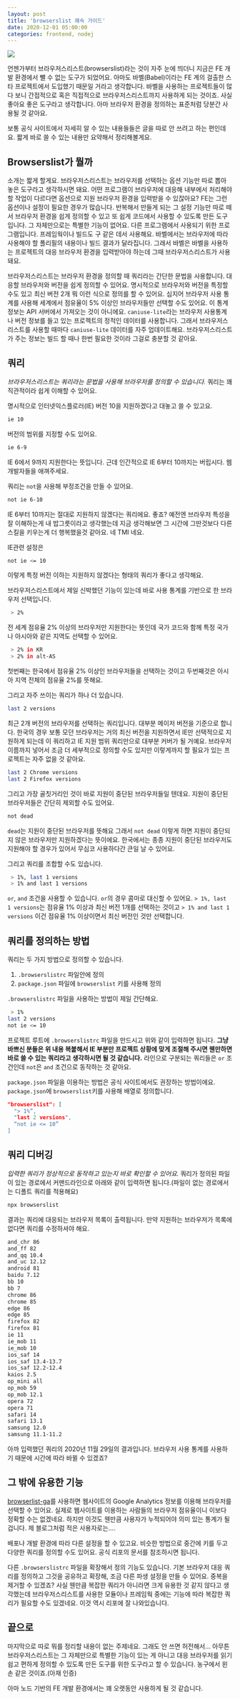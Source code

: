 ```yaml
---
layout: post
title: 'browserslist 쾌속 가이드'
date: 2020-12-01 05:00:00
categories: frontend, nodej
---
```


![](https://camo.githubusercontent.com/bb6b4578e50ac6d75f11370ef609cd14b1d7b651c06773698316783e85215d32/68747470733a2f2f62726f77736572736c6973742e6769746875622e696f2f62726f77736572736c6973742f6c6f676f2e737667)

언젠가부터 브라우저스리스트(browserslist)라는 것이 자주 눈에 띄더니 지금은 FE 개발 환경에서 뺄 수 없는 도구가 되었어요. 아마도 바벨(Babel)이라는 FE 계의 걸출한 스타 프로젝트에서 도입했기 때문일 거라고 생각합니다. 바벨을 사용하는 프로젝트들이 많다 보니 간접적으로 혹은 직접적으로 브라우저스리스트까지 사용하게 되는 것이죠. 사실 좋아요 좋은 도구라고 생각합니다. 아마 브라우저 환경을 정의하는 표준처럼 당분간 사용될 것 같아요.

보통 공식 사이트에서 자세히 알 수 있는 내용들들은 글을 따로 안 쓰려고 하는 편인데요. 짧게 바로 쓸 수 있는 내용만 요약해서 정리해볼게요.

## Browserslist가 뭘까

소개는 짧게 할게요. 브라우저스리스트는 브라우저를 선택하는 옵션 기능만 따로 뽑아 놓은 도구라고 생각하시면 돼요. 어떤 프로그램이 브라우저에 대응해 내부에서 처리해야 할 작업이 다르다면 옵션으로 지원 브라우저 환경을 입력받을 수 있잖아요? FE는 그런 옵션이나 설정이 필요한 경우가 많습니다. 반복해서 만들게 되는 그 설정 기능만 따로 떼서 브라우저 환경을 쉽게 정의할 수 있고 또 쉽게 코드에서 사용할 수 있도록 만든 도구입니다. 그 자체만으로는 특별한 기능이 없어요. 다른 프로그램에서 사용되기 위한 프로그램입니다. 프레임웍이나 빌드도 구 같은 데서 사용해요. 바벨에서는 브라우저에 따라 사용해야 할 폴리필의 내용이나 빌드 결과가 달라집니다. 그래서 바벨은 바벨을 사용하는 프로젝트의 대응 브라우저 환경을 입력받아야 하는데 그때 브라우저스리스트가 사용돼요.

브라우저스리스트는 브라우저 환경을 정의할 때 쿼리라는 간단한 문법을 사용합니다. 대응할 브라우저와 버전을 쉽게 정의할 수 있어요. 명시적으로 브라우저와 버전을 특정할 수도 있고 최신 버전 2개 뭐 이런 식으로 정의를 할 수 있어요. 심지어 브라우저 사용 통계를 사용해 세계에서 점유율이 5% 이상인 브라우저들만 선택할 수도 있어요. 이 통계 정보는 API 서버에서 가져오는 것이 아니에요. `caniuse-lite`라는 브라우저 사용통계나 버전 정보를 들고 있는 프로젝트의 정적인 데이터를 사용합니다. 그래서 브라우저스리스트를 사용할 때마다 `caniuse-lite` 데이터를 자주 업데이트해요. 브라우저스리스트가 주는 정보는 빌드 할 때나 한번 필요한 것이라 그걸로 충분할 것 같아요.

## 쿼리

*브라우저스리스트는 쿼리라는 문법을 사용해 브라우저를 정의할 수 있습니다.* 쿼리는 꽤 직관적이라 쉽게 이해할 수 있어요.

명시적으로 인터넷익스플로러(IE) 버전 10을 지원하겠다고 대놓고 쓸 수 있고요.

```sh
ie 10
```

버전의 범위를 지정할 수도 있어요.

```sh
ie 6-9
```

IE 6에서 9까지 지원한다는 뜻입니다. 근데 인간적으로 IE 6부터 10까지는 버립시다. 웹개발자들을 애껴주세요.

쿼리는 `not`을 사용해 부정조건을 만들 수 있어요.

```sh
not ie 6-10
```

IE 6부터 10까지는 절대로 지원하지 않겠다는 쿼리에요. 좋죠? 예전엔 브라우저 특성을 잘 이해하는게 내 밥그릇이라고 생각했는데 지금 생각해보면 그 시간에 그딴것보다 다른 스킬을 키우는게 더 행복했을것 같아요. 네 TMI 네요.

IE관련 설정은

```sh
not ie <= 10
```

이렇게 특정 버전 이하는 지원하지 않겠다는 형태의 쿼리가 좋다고 생각해요.

브라우저스리스트에서 제일 신박했던 기능이 있는데 바로 사용 통계를 기반으로 한 브라우저 선택입니다.

```sh
 > 2%
```

전 세계 점유율 2% 이상의 브라우저만 지원한다는 뜻인데 국가 코드와 함께 특정 국가나 아시아와 같은 지역도 선택할 수 있어요.

```sh
 > 2% in KR
 > 2% in alt-AS
```

첫번째는 한국에서 점유율 2% 이상인 브라우저들을 선택하는 것이고 두번째것은 아시아 지역 전체의 점유율 2%를 뜻해요.

그리고 자주 쓰이는 쿼리가 하나 더 있습니다.

```sh
last 2 versions
```

최근 2개 버전의 브라우저를 선택하는 쿼리입니다. 대부분 메이저 버전을 기준으로 합니다. 한국의 경우 보통 모던 브라우저는 거의 최신 버전을 지원하면서 IE만 선택적으로 지원하게 되는데 이 쿼리하고 IE 지원 범위 쿼리만으로 대부분 커버가 될 거예요. 브라우저 이름까지 넣어서 조금 더 세부적으로 정의할 수도 있지만 이렇게까지 할 필요가 있는 프로젝트는 자주 없을 것 같아요.

```sh
last 2 Chrome versions
last 2 Firefox versions
```

그리고 가장 골칫거리인 것이 바로 지원이 중단된 브라우저들일 텐데요. 지원이 중단된 브라우저들은 간단히 제외할 수도 있어요.

```sh
not dead
```

`dead`는 지원이 중단된 브라우저를 뜻해요 그래서 `not dead` 이렇게 하면 지원이 중단되지 않은 브라우저만 지원하겠다는 뜻이에요. 한국에서는 종종 지원이 중단된 브라우저도 지원해야 할 경우가 있어서 무심코 사용하다간 큰일 날 수 있어요.

그리고 쿼리를 조합할 수도 있습니다.

```sh
 > 1%, last 1 versions
 > 1% and last 1 versions
```

`or`, `and` 조건을 사용할 수 있습니다. `or`의 경우 콤마로 대신할 수 있어요. `> 1%, last 1 versions`는 점유율 1% 이상과 최신 버전 1개를 선택하는 것이고 `> 1% and last 1 versions` 이건 점유율 1% 이상이면서 최신 버전인 것만 선택합니다.

## 쿼리를 정의하는 방법

쿼리는 두 가지 방법으로 정의할 수 있습니다.

1. `.browserslistrc` 파일안에 정의
2. `package.json` 파일에 `browserslist` 키를 사용해 정의

`.browserslistrc` 파일을 사용하는 방법이 제일 간단해요.

```sh
 > 1%
last 2 versions
not ie <= 10
```

프로젝트 루트에 `.browserslistrc` 파일을 만드시고 위와 같이 입력하면 됩니다. **그냥 바쁘신 분들은 위 내용 복붙해서 IE 부분만 프로젝트 상황에 맞게 조절해 주시면 웬만하면 바로 쓸 수 있는 쿼리라고 생각하시면 될 것 같습니다.** 라인으로 구분되는 쿼리들은 `or` 조건인데 `not`은 `and` 조건으로 동작하는 것 같아요.

`package.json` 파일을 이용하는 방법은 공식 사이트에서도 권장하는 방법이에요. `package.json`에 `browserslist`키를 사용해 배열로 정의합니다.

```json
"browserslist": [
  "> 1%”,
  "last 2 versions",
  “not ie <= 10”
]
```

## 쿼리 디버깅

*입력한 쿼리가 정상적으로 동작하고 있는지 바로 확인할 수 있어요.* 쿼리가 정의된 파일이 있는 경로에서 커맨드라인으로 아래와 같이 입력하면 됩니다.(파일이 없는 경로에서는 디폴트 쿼리를 적용해요)

```sh
npx browserslist
```

결과는 쿼리에 대응되는 브라우저 목록이 출력됩니다. 만약 지원하는 브라우저가 목록에 없다면 쿼리를 수정하셔야 해요.

```sh
and_chr 86
and_ff 82
and_qq 10.4
and_uc 12.12
android 81
baidu 7.12
bb 10
bb 7
chrome 86
chrome 85
edge 86
edge 85
firefox 82
firefox 81
ie 11
ie_mob 11
ie_mob 10
ios_saf 14
ios_saf 13.4-13.7
ios_saf 12.2-12.4
kaios 2.5
op_mini all
op_mob 59
op_mob 12.1
opera 72
opera 71
safari 14
safari 13.1
samsung 12.0
samsung 11.1-11.2
```

아까 입력했던 쿼리의 2020년 11월 29일의 결과입니다. 브라우저 사용 통계를 사용하기 때문에 시간에 따라 바뀔 수 있겠죠?

## 그 밖에 유용한 기능

[browserlist-ga](https://github.com/browserslist/browserslist-ga)를 사용하면 웹사이트의 Google Analytics 정보를 이용해 브라우저를 선택할 수 있어요. 실제로 웹사이트를 이용하는 사람들의 브라우저 점유율이니 이보다 정확할 수는 없겠네요. 하지만 이것도 웬만큼 사용자가 누적되어야 의미 있는 통계가 될 겁니다. 제 블로그처럼 적은 사용자로는….

배포나 개발 환경에 따라 다른 설정을 할 수 있고요. 비슷한 방법으로 중간에 키를 두고 다양한 쿼리를 정의할 수도 있어요. 공식 리포의 문서를 참조하시면 됩니다.

다른 `.browserslistrc` 파일을 확장해서 정의 기능도 있습니다. 기본 브라우저 대응 쿼리를 정의하고 그것을 공유하고 확장해, 조금 다른 파생 설정을 만들 수 있어요. 중복을 제거할 수 있겠죠? 사실 웬만큼 복잡한 쿼리가 아니라면 크게 유용한 것 같지 않다고 생각했는데 브라우저스리스트를 사용한 모듈이나 프레임웍 중에는 기능에 따라 복잡한 쿼리가 필요할 수도 있겠네요. 이것 역시 리포에 잘 나와있습니다.

## 끝으로

마지막으로 따로 뭐를 정리할 내용이 없는 주제네요. 그래도 안 쓰면 허전해서… 아무튼 브라우저스리스트는 그 자체만으로 특별한 기능이 있는 게 아니고 대응 브라우저를 읽기 쉽고 편하게 정의할 수 있도록 만든 도구를 위한 도구라고 할 수 있습니다. 농구에서 왼손 같은 것이죠.(아재 인증)

아마 노드 기반의 FE 개발 환경에서는 꽤 오랫동안 사용하게 될 것 같습니다.
